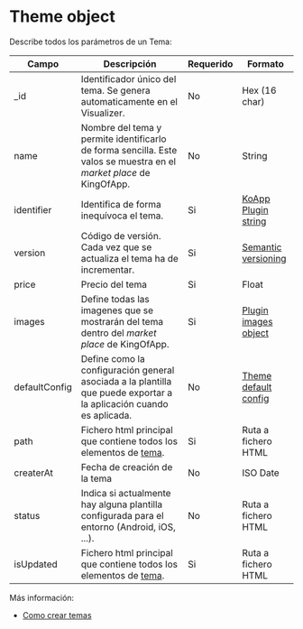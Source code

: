 # Theme object

Describe todos los parámetros de un Tema:

| Campo | Descripción                                                                | Requerido | Formato       |
| ----- | -------------------------------------------------------------------------- | --------- | ------------- |
| _id   | Identificador único del tema. Se genera automaticamente en el Visualizer.  | No        | Hex (16 char) |
| name  | Nombre del tema y permite identificarlo de forma sencilla. Este valos se muestra en el *market place* de KingOfApp. | No | String |
| identifier | Identifica de forma inequívoca el tema.                               | Si | [KoApp Plugin string](koapp-plugin-string.md) |
| version | Código de versión. Cada vez que se actualiza el tema ha de incrementar.  | Si | [Semantic versioning](http://semver.org/) |
| price   | Precio del tema                                                          | Si | Float |
| images  | Define todas las imagenes que se mostrarán del tema dentro del *market place* de KingOfApp. | Si | [Plugin images object](plugin-images-object.md) |
| defaultConfig | Define como la configuración general asociada a la plantilla que puede exportar a la aplicación cuando es aplicada. | No | [Theme default config](theme-default-config.md) |
| path | Fichero html principal que contiene todos los elementos de [tema](../themes/themes.md). | Si | Ruta a fichero HTML |
| createrAt | Fecha de creación de la tema                                                       | No | ISO Date            |
| status | Indica si actualmente hay alguna plantilla configurada para el entorno (Android, iOS, ...). | No | Ruta a fichero HTML |
| isUpdated | Fichero html principal que contiene todos los elementos de [tema](../themes/themes.md). | Si | Ruta a fichero HTML |

Más información:
* [Como crear temas](../themes/themes.md)
